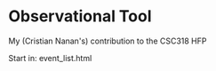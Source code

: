 Observational Tool
=================

My (Cristian Nanan's) contribution to the CSC318 HFP

Start in: event_list.html